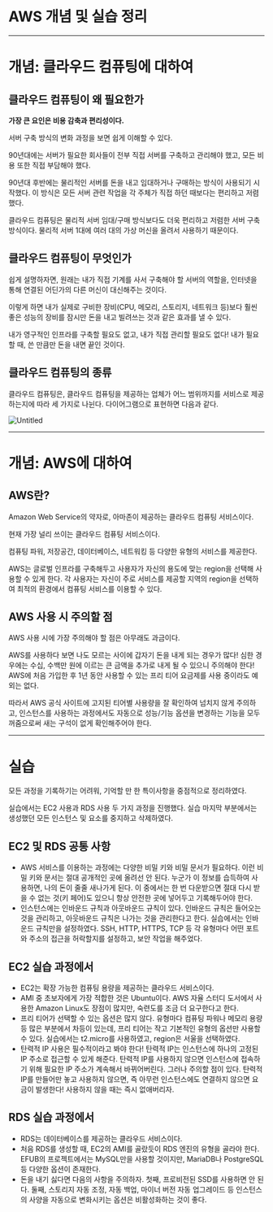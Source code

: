 # AWS 개념 및 실습 정리

---

# 개념: 클라우드 컴퓨팅에 대하여

## 클라우드 컴퓨팅이 왜 필요한가

**가장 큰 요인은 비용 감축과 편리성이다.**

서버 구축 방식의 변화 과정을 보면 쉽게 이해할 수 있다.

90년대에는 서버가 필요한 회사들이 전부 직접 서버를 구축하고 관리해야 했고, 모든 비용 또한 직접 부담해야 했다.

90년대 후반에는 물리적인 서버를 돈을 내고 임대하거나 구매하는 방식이 사용되기 시작했다. 이 방식은 모든 서버 관련 작업을 각 주체가 직접 하던 때보다는 편리하고 저렴했다.

클라우드 컴퓨팅은 물리적 서버 임대/구매 방식보다도 더욱 편리하고 저렴한 서버 구축 방식이다. 물리적 서버 1대에 여러 대의 가상 머신을 올려서 사용하기 때문이다.

## 클라우드 컴퓨팅이 무엇인가

쉽게 설명하자면, 원래는 내가 직접 기계를 사서 구축해야 할 서버의 역할을, 인터넷을 통해 연결된 어딘가의 다른 머신이 대신해주는 것이다.

이렇게 하면 내가 실제로 구비한 장비(CPU, 메모리, 스토리지, 네트워크 등)보다 훨씬 좋은 성능의 장비를 잠시만 돈을 내고 빌려쓰는 것과 같은 효과를 낼 수 있다.

내가 영구적인 인프라를 구축할 필요도 없고, 내가 직접 관리할 필요도 없다! 내가 필요할 때, 쓴 만큼만 돈을 내면 끝인 것이다.

## 클라우드 컴퓨팅의 종류

클라우드 컴퓨팅은, 클라우드 컴퓨팅을 제공하는 업체가 어느 범위까지를 서비스로 제공하는지에 따라 세 가지로 나뉜다. 다이어그램으로 표현하면 다음과 같다.

![Untitled](https://i.imgur.com/SRSNJfc.png)

---

# 개념: AWS에 대하여

## AWS란?

Amazon Web Service의 약자로, 아마존이 제공하는 클라우드 컴퓨팅 서비스이다.

현재 가장 널리 쓰이는 클라우드 컴퓨팅 서비스이다.

컴퓨팅 파워, 저장공간, 데이터베이스, 네트워킹 등 다양한 유형의 서비스를 제공한다.

AWS는 글로벌 인프라를 구축해두고 사용자가 자신의 용도에 맞는 region을 선택해 사용할 수 있게 한다. 각 사용자는 자신이 주로 서비스를 제공할 지역의 region을 선택하여 최적의 환경에서 컴퓨팅 서비스를 이용할 수 있다.

## AWS 사용 시 주의할 점

AWS 사용 시에 가장 주의해야 할 점은 아무래도 과금이다.

AWS를 사용하다 보면 나도 모르는 사이에 갑자기 돈을 내게 되는 경우가 많다! 심한 경우에는 수십, 수백만 원에 이르는 큰 금액을 추가로 내게 될 수 있으니 주의해야 한다! AWS에 처음 가입한 후 1년 동안 사용할 수 있는 프리 티어 요금제를 사용 중이라도 예외는 없다.

따라서 AWS 공식 사이트에 고지된 티어별 사용량을 잘 확인하여 넘치지 않게 주의하고, 인스턴스를 사용하는 과정에서도 자동으로 성능/기능 옵션을 변경하는 기능을 모두 꺼줌으로써 새는 구석이 없게 확인해주어야 한다.

---

# 실습

모든 과정을 기록하기는 어려워, 기억할 만 한 특이사항을 중점적으로 정리하였다.

실습에서는 EC2 사용과 RDS 사용 두 가지 과정을 진행했다. 실습 마지막 부분에서는 생성했던 모든 인스턴스 및 요소를 중지하고 삭제하였다.

## EC2 및 RDS 공통 사항

- AWS 서비스를 이용하는 과정에는 다양한 비밀 키와 비밀 문서가 필요하다. 이런  비밀 키와 문서는 절대 공개적인 곳에 올려선 안 된다. 누군가 이 정보를 습득하여 사용하면, 나의 돈이 줄줄 새나가게 된다. 이 중에서는 한 번 다운받으면 절대 다시 받을 수 없는 것(키 페어)도 있으니 항상 안전한 곳에 넣어두고 기록해두어야 한다.
- 인스턴스에는 인바운드 규칙과 아웃바운드 규칙이 있다. 인바운드 규칙은 들어오는 것을 관리하고, 아웃바운드 규칙은 나가는 것을 관리한다고 한다. 실습에서는 인바운드 규칙만을 설정하였다. SSH, HTTP, HTTPS, TCP 등 각 유형마다 어떤 포트와 주소의 접근을 허락할지를 설정하고, 보안 작업을 해주었다.

## EC2 실습 과정에서

- EC2는 확장 가능한 컴퓨팅 용량을 제공하는 클라우드 서비스이다.
- AMI 중 초보자에게 가장 적합한 것은 Ubuntu이다. AWS 자율 스터디 도서에서 사용한 Amazon Linux도 장점이 많지만, 숙련도를 조금 더 요구한다고 한다.
- 프리 티어가 선택할 수 있는 옵션은 많지 않다. 유형마다 컴퓨팅 파워나 메모리 용량 등 많은 부분에서 차등이 있는데, 프리 티어는 작고 기본적인 유형의 옵션만 사용할 수 있다. 실습에서는 t2.micro를 사용하였고, region은 서울을 선택하였다.
- 탄력적 IP 사용은 필수적이라고 봐야 한다! 탄력적 IP는 인스턴스에 하나의 고정된 IP 주소로 접근할 수 있게 해준다. 탄력적 IP를 사용하지 않으면 인스턴스에 접속하기 위해 필요한 IP 주소가 계속해서 바뀌어버린다. 그러나 주의할 점이 있다. 탄력적 IP를 만들어만 놓고 사용하지 않으면, 즉 아무런 인스턴스에도 연결하지 않으면 요금이 발생한다! 사용하지 않을 때는 즉시 없애버리자.

## RDS 실습 과정에서

- RDS는 데이터베이스를 제공하는 클라우드 서비스이다.
- 처음 RDS를 생성할 때, EC2의 AMI를 골랐듯이 RDS 엔진의 유형을 골라야 한다. EFUB의 프로젝트에서는 MySQL만을 사용할 것이지만, MariaDB나 PostgreSQL 등 다양한 옵션이 존재한다.
- 돈을 내기 싫다면 다음의 사항을 주의하자. 첫째, 프로비전된 SSD를 사용하면 안 된다. 둘째, 스토리지 자동 조정, 자동 백업, 마이너 버전 자동 업그레이드 등 인스턴스의 사양을 자동으로 변화시키는 옵션은 비활성화하는 것이 좋다.
